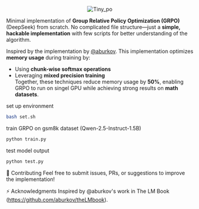 <div align="center">

![Tiny_po](https://github.com/user-attachments/assets/82a6488e-9434-4192-a97c-0d4af4823f8d)

</div>

Minimal implementation of **Group Relative Policy Optimization (GRPO)** (DeepSeek) from scratch. No complicated file structure—just a **simple, hackable implementation** with few scripts for better understanding of the algorithm.  

Inspired by the implementation by [@aburkov](https://github.com/aburkov). This implementation optimizes **memory usage** during training by:  
- Using **chunk-wise softmax operations**  
- Leveraging **mixed precision training**  
Together, these techniques reduce memory usage by **50%**, enabling GRPO to run on singel GPU while achieving strong results on **math datasets**. 

set up environment 
```bash
bash set.sh 
```

train GRPO on gsm8k dataset (Qwen-2.5-Instruct-1.5B)
```bash
python train.py
```

test model output 
```bash
python test.py
```

🤝 Contributing
Feel free to submit issues, PRs, or suggestions to improve the implementation!

⚡ Acknowledgments
Inspired by @aburkov's work in The LM Book (https://github.com/aburkov/theLMbook).

